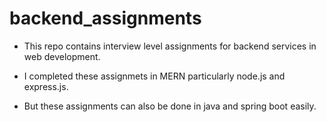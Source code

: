 # backend_assignments

- This repo contains interview level assignments for backend services in web development.

- I completed these assignmets in MERN particularly node.js and express.js.

- But these assignments can also be done in java and spring boot easily.
